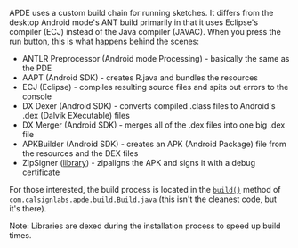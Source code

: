 APDE uses a custom build chain for running sketches. It differs from the desktop Android mode's ANT build primarily in that it uses Eclipse's compiler (ECJ) instead of the Java compiler (JAVAC). When you press the run button, this is what happens behind the scenes:

 - ANTLR Preprocessor (Android mode Processing) - basically the same as the PDE
 - AAPT (Android SDK) - creates R.java and bundles the resources
 - ECJ (Eclipse) - compiles resulting source files and spits out errors to the console
 - DX Dexer (Android SDK) - converts compiled .class files to Android's .dex (Dalvik EXecutable) files
 - DX Merger (Android SDK) - merges all of the .dex files into one big .dex file
 - APKBuilder (Android SDK) - creates an APK (Android Package) file from the resources and the DEX files
 - ZipSigner ([library](https://code.google.com/p/zip-signer/)) - zipaligns the APK and signs it with a debug certificate

For those interested, the build process is located in the [`build()`](https://github.com/Calsign/APDE/blob/master/APDE/src/main/java/com/calsignlabs/apde/build/Build.java#L383) method of `com.calsignlabs.apde.build.Build.java` (this isn't the cleanest code, but it's there).

Note: Libraries are dexed during the installation process to speed up build times.
